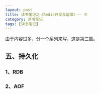 ```yaml
---
layout: post
title: 读书笔记之《Redis开发与运维》—— 三
category: 读书笔记
tags: [读书笔记]
---
```


由于内容过多，分一个系列来写，这是第三篇。

## 五、持久化

### 1、RDB

### 2、AOF